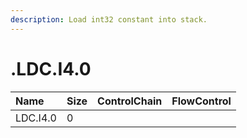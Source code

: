 ```yaml
---
description: Load int32 constant into stack.
---
```


# .LDC.I4.0

| Name | Size | ControlChain | FlowControl |
| :--- | :--- | :--- | :--- |
| LDC.I4.0 | 0 |  |  |

